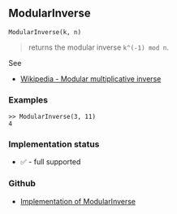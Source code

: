 ## ModularInverse

```
ModularInverse(k, n)
```

> returns the modular inverse `k^(-1) mod n`.
 
See
* [Wikipedia - Modular multiplicative inverse](https://en.wikipedia.org/wiki/Modular_multiplicative_inverse)

### Examples

```
>> ModularInverse(3, 11)
4
```
 






### Implementation status

* &#x2705; - full supported

### Github

* [Implementation of ModularInverse](https://github.com/axkr/symja_android_library/blob/master/symja_android_library/matheclipse-core/src/main/java/org/matheclipse/core/builtin/NumberTheory.java#L3749) 
